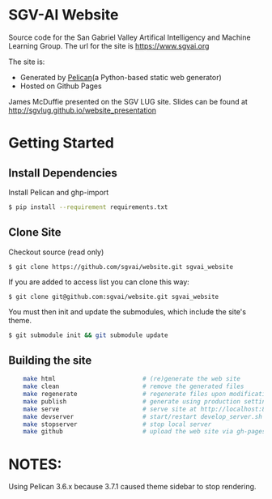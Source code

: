 # SGV-AI Website

Source code for the San Gabriel Valley Artifical Intelligency and Machine Learning Group.
The url for the site is https://www.sgvai.org

The site is:
- Generated by [Pelican](https://docs.getpelican.com/)(a Python-based static web generator)
- Hosted on Github Pages

James McDuffie presented on the SGV LUG site. Slides can be found at
http://sgvlug.github.io/website_presentation

# Getting Started

## Install Dependencies

Install Pelican and ghp-import
```bash
$ pip install --requirement requirements.txt
```
## Clone Site

Checkout source (read only)
```
$ git clone https://github.com/sgvai/website.git sgvai_website
```

If you are added to access list you can clone this way:
```
$ git clone git@github.com:sgvai/website.git sgvai_website
```

You must then init and update the submodules, which include the site's theme.
```bash
$ git submodule init && git submodule update
```


## Building the site

```bash
    make html                        # (re)generate the web site
    make clean                       # remove the generated files
    make regenerate                  # regenerate files upon modification
    make publish                     # generate using production settings
    make serve                       # serve site at http://localhost:8000
    make devserver                   # start/restart develop_server.sh
    make stopserver                  # stop local server
    make github                      # upload the web site via gh-pages
```

# NOTES:

Using Pelican 3.6.x because 3.7.1 caused theme sidebar to stop rendering.
